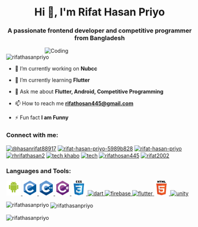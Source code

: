 

<h1 align="center">Hi 👋, I'm Rifat Hasan Priyo</h1>
<h3 align="center">A passionate frontend developer and competitive programmer from Bangladesh</h3>
<img align="right" alt="Coding" width="400" src="https://cdn.dribbble.com/users/1162077/screenshots/3848914/programmer.gif">

<p align="left"> <img src="https://komarev.com/ghpvc/?username=rifathasanpriyo&label=Profile%20views&color=0e75b6&style=flat" alt="rifathasanpriyo" /> </p>

- 🔭 I’m currently working on **Nubcc**

- 🌱 I’m currently learning **Flutter**

- 💬 Ask me about **Flutter, Android, Competitive Programming**

- 📫 How to reach me **rifathosan445@gmail.com**

- ⚡ Fun fact **I am Funny**

<h3 align="left">Connect with me:</h3>
<p align="left">
<a href="https://twitter.com/@hasanrifat88917" target="blank"><img align="center" src="https://raw.githubusercontent.com/rahuldkjain/github-profile-readme-generator/master/src/images/icons/Social/twitter.svg" alt="@hasanrifat88917" height="30" width="40" /></a>
<a href="https://linkedin.com/in/rifat-hasan-priyo-5989b828" target="blank"><img align="center" src="https://raw.githubusercontent.com/rahuldkjain/github-profile-readme-generator/master/src/images/icons/Social/linked-in-alt.svg" alt="rifat-hasan-priyo-5989b828" height="30" width="40" /></a>
<a href="https://stackoverflow.com/users/rifat-hasan-priyo" target="blank"><img align="center" src="https://raw.githubusercontent.com/rahuldkjain/github-profile-readme-generator/master/src/images/icons/Social/stack-overflow.svg" alt="rifat-hasan-priyo" height="30" width="40" /></a>
<a href="https://fb.com/rhrifathasan2" target="blank"><img align="center" src="https://raw.githubusercontent.com/rahuldkjain/github-profile-readme-generator/master/src/images/icons/Social/facebook.svg" alt="rhrifathasan2" height="30" width="40" /></a>
<a href="https://www.youtube.com/c/tech khabo" target="blank"><img align="center" src="https://raw.githubusercontent.com/rahuldkjain/github-profile-readme-generator/master/src/images/icons/Social/youtube.svg" alt="tech khabo" height="30" width="40" /></a>
<a href="https://www.codechef.com/users/tech" target="blank"><img align="center" src="https://cdn.jsdelivr.net/npm/simple-icons@3.1.0/icons/codechef.svg" alt="tech" height="30" width="40" /></a>
<a href="https://www.hackerrank.com/rifathosan445" target="blank"><img align="center" src="https://raw.githubusercontent.com/rahuldkjain/github-profile-readme-generator/master/src/images/icons/Social/hackerrank.svg" alt="rifathosan445" height="30" width="40" /></a>
<a href="https://codeforces.com/profile/rifat2002" target="blank"><img align="center" src="https://raw.githubusercontent.com/rahuldkjain/github-profile-readme-generator/master/src/images/icons/Social/codeforces.svg" alt="rifat2002" height="30" width="40" /></a>
</p>

<h3 align="left">Languages and Tools:</h3>
<p align="left"> <a href="https://developer.android.com" target="_blank" rel="noreferrer"> <img src="https://raw.githubusercontent.com/devicons/devicon/master/icons/android/android-original-wordmark.svg" alt="android" width="40" height="40"/> </a> <a href="https://www.cprogramming.com/" target="_blank" rel="noreferrer"> <img src="https://raw.githubusercontent.com/devicons/devicon/master/icons/c/c-original.svg" alt="c" width="40" height="40"/> </a> <a href="https://www.w3schools.com/cpp/" target="_blank" rel="noreferrer"> <img src="https://raw.githubusercontent.com/devicons/devicon/master/icons/cplusplus/cplusplus-original.svg" alt="cplusplus" width="40" height="40"/> </a> <a href="https://www.w3schools.com/cs/" target="_blank" rel="noreferrer"> <img src="https://raw.githubusercontent.com/devicons/devicon/master/icons/csharp/csharp-original.svg" alt="csharp" width="40" height="40"/> </a> <a href="https://www.w3schools.com/css/" target="_blank" rel="noreferrer"> <img src="https://raw.githubusercontent.com/devicons/devicon/master/icons/css3/css3-original-wordmark.svg" alt="css3" width="40" height="40"/> </a> <a href="https://dart.dev" target="_blank" rel="noreferrer"> <img src="https://www.vectorlogo.zone/logos/dartlang/dartlang-icon.svg" alt="dart" width="40" height="40"/> </a> <a href="https://firebase.google.com/" target="_blank" rel="noreferrer"> <img src="https://www.vectorlogo.zone/logos/firebase/firebase-icon.svg" alt="firebase" width="40" height="40"/> </a> <a href="https://flutter.dev" target="_blank" rel="noreferrer"> <img src="https://www.vectorlogo.zone/logos/flutterio/flutterio-icon.svg" alt="flutter" width="40" height="40"/> </a> <a href="https://www.w3.org/html/" target="_blank" rel="noreferrer"> <img src="https://raw.githubusercontent.com/devicons/devicon/master/icons/html5/html5-original-wordmark.svg" alt="html5" width="40" height="40"/> </a> <a href="https://unity.com/" target="_blank" rel="noreferrer"> <img src="https://www.vectorlogo.zone/logos/unity3d/unity3d-icon.svg" alt="unity" width="40" height="40"/> </a> </p>

<p><img align="left" src="https://github-readme-stats.vercel.app/api/top-langs?username=rifathasanpriyo&show_icons=true&locale=en&layout=compact" alt="rifathasanpriyo" /></p>

<p>&nbsp;<img align="center" src="https://github-readme-stats.vercel.app/api?username=rifathasanpriyo&show_icons=true&locale=en" alt="rifathasanpriyo" /></p>

<p><img align="center" src="https://github-readme-streak-stats.herokuapp.com/?user=rifathasanpriyo&" alt="rifathasanpriyo" /></p>
